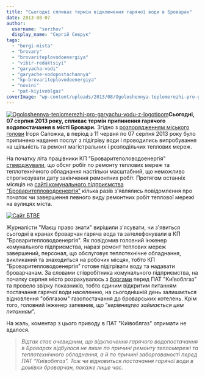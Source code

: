 ```yaml
---
title: "Сьогодні спливає термін відключення гарячої води в Броварах"
date: 2013-08-07
author: 
  username: "serzhov"
  display_name: "Сергій Севрук"
tags: 
  - "borgi-mista"
  - "brovary"
  - "brovariteplovodoenergiya"
  - "vibir-redaktsiyi"
  - "garyacha-vodi"
  - "garyache-vodopostachannya"
  - "kp-brovariteplovodoenergiya"
  - "novini"
  - "pat-kiyivoblgaz"
coverImage: "wp-content/uploads/2013/08/Ogoloshennya-teplomerezhi-pro-garyachu-vodu-z-logotipom1.jpg"
---
```


[![Ogoloshennya-teplomerezhi-pro-garyachu-vodu-z-logotipom](https://mpz.brovary.org/wp-content/uploads/2013/08/Ogoloshennya-teplomerezhi-pro-garyachu-vodu-z-logotipom1.jpg)](https://mpz.brovary.org/wp-content/uploads/2013/08/Ogoloshennya-teplomerezhi-pro-garyachu-vodu-z-logotipom1.jpg)**Сьогодні, 07 серпня 2013 року, спливає термін припинення гарячого водопостачання в місті Бровари.** Згідно з [розпорядженням міського голови](http://docs.brovary.org/p7810/11.06.2013/94) Ігоря Сапожка, в період з 11 червня по 07 серпня 2013 року було припинено надання послуг з підігріву води і проводились випробування на щільність та ремонт магістральних і розподільчих теплових мереж.

На початку літа працівники КП "Броваритеполоводоенергія" [стверджували](https://mpz.brovary.org/garyachoyi-vodi-v-kranah-brovarchan-ne-bude-shhonaymenshe-dva-misyatsi/), що обсяг робіт по ремонту теплових мереж та теплотехнічного обладнання настільки масштабний, що неможливо спрогнозувати дату закінчення ремонтних робіт. Протягом останніх місяців на [сайті комунального підприємства "Броваритепловодоенергія"](http://brovteplo.com.ua/) кілька разів з'являлись повідомлення про початок чи завершення певного виду ремонтних робіт теплової мережі на вулицях міста.

[![Сайт БТВЕ](https://mpz.brovary.org/wp-content/uploads/2013/08/Sayt-BTVE1.jpg)](https://mpz.brovary.org/wp-content/uploads/2013/08/Sayt-BTVE1.jpg)

Журналісти "Маєш право знати" вирішили з'ясувати, чи з'явиться сьогодні в кранах броварчан гаряча вода та зателефонували в КП "Броваритепловодоенергія". Як повідомив головний інженер комунального підприємства, наразі ремонт теплових мереж завершений, персонал, що обслуговує теплотехнічне обладнання, викликаний та знаходиться на робочих місцях, тобто КП "Броваритепловодоенергія" готове підігрівати воду та надавати броварчанам. За словами співробітника комунального підприємства, на початку серпня місто розрахувалось з [боргами](https://mpz.brovary.org/garyacha-voda-znikla-cherez-te-shho-kp-brovariteplovodoenergiya-zaborguvala-za-gaz-26-5-mln-grn/) перед ПАТ "Київоблгаз" та провело звірку показників, тобто єдиним відкритим питанням постачання гарячої води населенню, на сьогоднішній день залишається відновлення "облгазом" газопостачання до броварських котелень. Крім того, головний інженер запевнив, що “_керівництво займається цим питанням_”.

На жаль, коментар з цього приводу в ПАТ "Київоблгаз" отримати не вдалося.

> _Відтак стає очевидним, що відключення гарячого водопостачання в Броварах відбулося не лише по причині ремонту тепломережі та теплотехнічного обладнання, а й по причині заборгованості перед ПАТ "Київоблгаз". Тож чи відновиться постачання гарячої води в домівки броварчан, покаже лише час._
